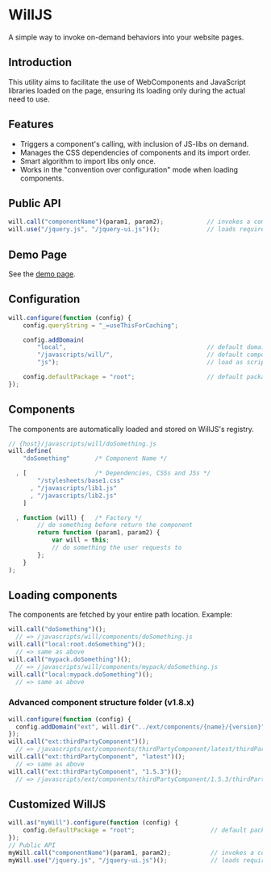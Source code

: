 # WillJS

A simple way to invoke on-demand behaviors into your website pages.

## Introduction

This utility aims to facilitate the use of WebComponents and JavaScript libraries loaded on the page,
ensuring its loading only during the actual need to use.

## Features

* Triggers a component's calling, with inclusion of JS-libs on demand.
* Manages the CSS dependencies of components and its import order.
* Smart algorithm to import libs only once.
* Works in the "convention over configuration" mode when loading components.

## Public API

```javascript
will.call("componentName")(param1, param2);            // invokes a component
will.use("/jquery.js", "/jquery-ui.js")();             // loads required assets if not present yet.
```

## Demo Page

See the [demo page](http://kawamanza.github.io/willjs/demo/).

<!--
### Site structure

```
www-root/
 +- css/
 |  +- base.css
 |  `- bootstrap.min.css
 +- js/
 |  +- libs/
 |  |  +- bootstrap.min.css
 |  |  +- handlebars.js
 |  |  `- jquery-1.8.1.min.js
 |  `- will/
 |     +- components/
 |     |  +- jqueryui/
 |     |  |  `- slider.js [2]
 |     |  +- modal.js [4]
 |     |  `- popMessage.js [3]
 |     +- config.js [1]
 |     `- will.min.js
 `- index.html
```

Links

1. [www-root/js/will/config.js](http://kawamanza.github.io/willjs/demo/js/will/config.js)
2. [www-root/js/will/components/jqueryui/slider.js](http://kawamanza.github.io/willjs/demo/js/will/components/jqueryui/slider.js)
3. [www-root/js/will/components/popMessage.js](http://kawamanza.github.io/willjs/demo/js/will/components/popMessage.js)
4. [www-root/js/will/components/modal.js](http://kawamanza.github.io/willjs/demo/js/will/components/modal.js)
 -->

## Configuration

```javascript
will.configure(function (config) {
    config.queryString = "_=useThisForCaching";

    config.addDomain(
        "local",                                       // default domain
        "/javascripts/will/",                          // default component domain (repository)
        "js");                                         // load as script (js, default)

    config.defaultPackage = "root";                    // default package
});
```

## Components

The components are automatically loaded and stored on WillJS's registry.

```javascript
// {host}/javascripts/will/doSomething.js
will.define(
    "doSomething"       /* Component Name */

  , [                   /* Dependencies, CSSs and JSs */
        "/stylesheets/base1.css"
      , "/javascripts/lib1.js"
      , "/javascripts/lib2.js"
    ]

  , function (will) {   /* Factory */
        // do something before return the component
        return function (param1, param2) {
            var will = this;
            // do something the user requests to
        };
    }
);
```

## Loading components

The components are fetched by your entire path location. Example:

```javascript
will.call("doSomething")();
  // => /javascripts/will/components/doSomething.js
will.call("local:root.doSomething")();
  // => same as above
will.call("mypack.doSomething")();
  // => /javascripts/will/components/mypack/doSomething.js
will.call("local:mypack.doSomething")();
  // => same as above
```

### Advanced component structure folder (v1.8.x)

```javascript
will.configure(function (config) {
  config.addDomain("ext", will.dir("../ext/components/{name}/{version}"), "js");
});
will.call("ext:thirdPartyComponent")();
  // => /javascripts/ext/components/thirdPartyComponent/latest/thirdPartyComponent.js
will.call("ext:thirdPartyComponent", "latest")();
  // => same as above
will.call("ext:thirdPartyComponent", "1.5.3")();
  // => /javascripts/ext/components/thirdPartyComponent/1.5.3/thirdPartyComponent.js
```

<!--
### PROD mode

In this mode, the components are fetched by your package location. Example:

```javascript
will.call("doSomething")();
  // => /javascripts/will/root.js
will.call("local:root.doSomething")();
  // => same as above
will.call("mypack.doSomething")();
  // => /javascripts/will/mypack.js
will.call("local:mypack.doSomething")();
  // => same as above
```
-->

## Customized WillJS

```javascript
will.as("myWill").configure(function (config) {
    config.defaultPackage = "root";                     // default package
});
// Public API
myWill.call("componentName")(param1, param2);           // invokes a component
myWill.use("/jquery.js", "/jquery-ui.js")();            // loads required assets if not present yet.
```
